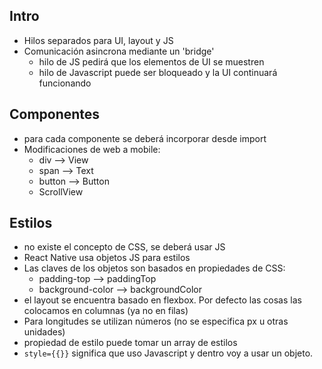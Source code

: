 ## Intro
- Hilos separados para UI, layout y JS
- Comunicación asincrona mediante un 'bridge'
    - hilo de JS pedirá que los elementos de UI se muestren
    - hilo de Javascript puede ser bloqueado y la UI continuará funcionando
## Componentes 
- para cada componente se deberá incorporar desde import
- Modificaciones de web a mobile:
    - div   --> View
    - span  --> Text
    - button --> Button
    - ScrollView

## Estilos
- no existe el concepto de CSS, se deberá usar JS
- React Native usa objetos JS para estilos
- Las claves de los objetos son basados en propiedades de CSS:
    - padding-top --> paddingTop
    - background-color --> backgroundColor
- el layout se encuentra basado en flexbox. Por defecto las cosas las colocamos en columnas (ya no en filas)
- Para longitudes se utilizan números (no se especifica px u otras unidades)
- propiedad de estilo puede tomar un array de estilos
- ```style={{}}``` significa que uso Javascript y dentro voy a usar un objeto.




    
